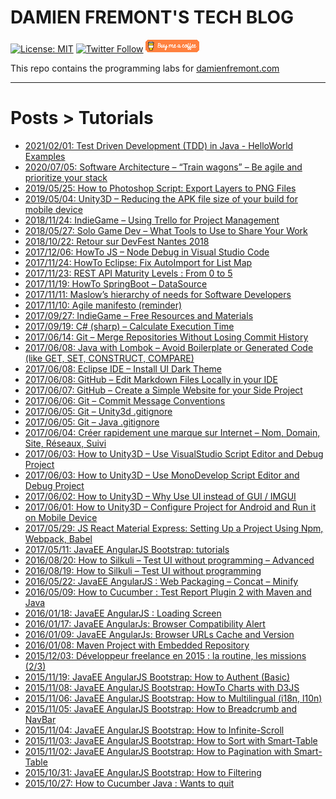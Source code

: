 DAMIEN FREMONT'S TECH BLOG
=====================

[![License: MIT](https://img.shields.io/badge/License-MIT-yellow.svg)](https://opensource.org/licenses/MIT)
[![Twitter Follow](https://img.shields.io/twitter/follow/Damien_Fremont?style=social)](https://twitter.com/Damien_Fremont)
[!["Buy Me A Coffee"](./docs/buymeacoffee-20.png)](https://www.buymeacoffee.com/damienfremont)

This repo contains the programming labs for [damienfremont.com](http://damienfremont.com/blog)

---

# Posts > Tutorials
- [2021/02/01: Test Driven Development (TDD) in Java - HelloWorld Examples](20210201-test-tdd-java-helloworld-examples)
- [2020/07/05: Software Architecture – “Train wagons” – Be agile and prioritize your stack](20200705-design-train-wagons-be-agile-and-prioritize-your-stack)
- [2019/05/25: How to Photoshop Script: Export Layers to PNG Files](20190525-photoshop-script-export-layers-to-png)
- [2019/05/04: Unity3D – Reducing the APK file size of your build for mobile device](20190504-unity3d-reducing-apk-size-for-mobile)
- [2018/11/24: IndieGame – Using Trello for Project Management](20181124-gamedev-trello-for-project-management)
- [2018/05/27: Solo Game Dev – What Tools to Use to Share Your Work](20180527-gamedev-tools-to-share-your-work)
- [2018/10/22: Retour sur DevFest Nantes 2018](20181022-devfest-nantes-2018-retours)
- [2017/12/06: HowTo JS – Node Debug in Visual Studio Code](20171206-js-node-debug-visualstudiocode)
- [2017/11/24: HowTo Eclipse: Fix AutoImport for List Map](20171124-eclipse-ide-fix-autoimport-config)
- [2017/11/23: REST API Maturity Levels : From 0 to 5](20171123-rest-api-maturity-levels-from-0-to-5)
- [2017/11/19: HowTo SpringBoot – DataSource](20171119-springboot-datasource)
- [2017/11/11: Maslow’s hierarchy of needs for Software Developers](20171111-dev-maslow-pyramid)
- [2017/11/10: Agile manifesto (reminder)](20171110-agile-manifesto-reminder)
- [2017/09/27: IndieGame – Free Resources and Materials](20170927-indiegame-free-resources-and-materials)
- [2017/09/19: C# (sharp) – Calculate Execution Time](20170919-c-sharp-calculate-execution-time)
- [2017/06/14: Git – Merge Repositories Without Losing Commit History](20170614-git-merge-repositories-without-losing-commit-history)
- [2017/06/08: Java with Lombok – Avoid Boilerplate or Generated Code (like GET, SET, CONSTRUCT, COMPARE)](20170610-java-with-lombok-avoid-boilerplate-or-generated-code)
- [2017/06/08: Eclipse IDE – Install UI Dark Theme](20170609-eclipse-ide-install-ui-dark-theme)
- [2017/06/08: GitHub – Edit Markdown Files Locally in your IDE](20170608-github-edit-markdown-files-locally)
- [2017/06/07: GitHub – Create a Simple Website for your Side Project](20170607-github-create-simple-website)
- [2017/06/06: Git – Commit Message Conventions](20170606-git-commit-message-conventions)
- [2017/06/05: Git – Unity3d .gitignore](20170605-git-unity3d-gitignore)
- [2017/06/05: Git – Java .gitignore](20170605-git-java-gitignore)
- [2017/06/04: Créer rapidement une marque sur Internet – Nom, Domain, Site, Réseaux, Suivi](20170604-job-creer-rapidement-une-marque-sur-internet)
- [2017/06/03: How to Unity3D – Use VisualStudio Script Editor and Debug Project](20170603-unity3d-use-visualstudio-script-editor-and-debug)
- [2017/06/03: How to Unity3D – Use MonoDevelop Script Editor and Debug Project](20170603-unity3d-use-monodevelop-script-editor-and-debug)
- [2017/06/02: How to Unity3D – Why Use UI instead of GUI / IMGUI](20170602-unity3d-use-ui-instead-of-gui-or-imgui)
- [2017/06/01: How to Unity3D – Configure Project for Android and Run it on Mobile Device](20170601-unity3d-configure-project-for-android-and-run-it)
- [2017/05/29: JS React Material Express: Setting Up a Project Using Npm, Webpack, Babel](20170529-js-react-material-express-setting_up_a_project)
- [2017/05/11: JavaEE AngularJS Bootstrap: tutorials](20170511-javaee-angularjs-bootstrap-tutorials)
- [2016/08/20: How to Silkuli – Test UI without programming – Advanced](20160820-test-silkuli-ide-advanced)
- [2016/08/19: How to Silkuli – Test UI without programming](20160819-test-silkuli-ide)
- [2016/05/22: JavaEE AngularJS : Web Packaging – Concat – Minify](20160522-javaee-angularjs-webpackaging_min_single_file)
- [2016/05/09: How to Cucumber : Test Report Plugin 2 with Maven and Java](20160509-test-cucumber_plugin_reporting_2)
- [2016/01/18: JavaEE AngularJS : Loading Screen](20160118-javaee-angularjs-loading_screen)
- [2016/01/17: JavaEE AngularJs: Browser Compatibility Alert](20160117-javaee-angularjs-browser_compatibility_alert)
- [2016/01/09: JavaEE AngularJs: Browser URLs Cache and Version](20160109-javaee-angularjs-browser_url_version_cache)
- [2016/01/08: Maven Project with Embedded Repository](20160108-maven-project_embedded_repo)
- [2015/12/03: Développeur freelance en 2015 : la routine, les missions (2/3)](20151203-job-freelance_2-3)
- [2015/11/19: JavaEE AngularJS Bootstrap: How to Authent (Basic)](20151119-javaee-angularjs-bootstrap-auth_basic)
- [2015/11/08: JavaEE AngularJS Bootstrap: HowTo Charts with D3JS](20151108-javaee-angularjs-bootstrap-charts_d3js)
- [2015/11/06: JavaEE AngularJS Bootstrap: How to Multilingual (i18n, l10n)](20151106-javaee-angularjs-bootstrap-multilingual-i18n-l10n)
- [2015/11/05: JavaEE AngularJS Bootstrap: How to Breadcrumb and NavBar](20151105-javaee-angularjs-bootstrap-breadcrumb)
- [2015/11/04: JavaEE AngularJS Bootstrap: How to Infinite-Scroll](20151104-javaee-angularjs-bootstrap-infinite_scroll)
- [2015/11/03: JavaEE AngularJS Bootstrap: How to Sort with Smart-Table](20151103-javaee-angularjs-bootstrap-sort)
- [2015/11/02: JavaEE AngularJS Bootstrap: How to Pagination with Smart-Table](20151102-javaee-angularjs-bootstrap-pagination)
- [2015/10/31: JavaEE AngularJS Bootstrap: How to Filtering](20151031-javaee-angularjs-bootstrap-filter)
- [2015/10/27: How to Cucumber Java : Wants to quit](20151027-test-cucumber-wants_to_quit)
